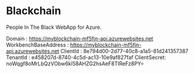 # Blackchain
People In The Black
WebApp for Azure.

Domain : https://myblockchain-mf5fjn-api.azurewebsites.net
WorkbenchBaseAddress : https://myblockchain-mf5fjn-api.azurewebsites.net
ClientId : 8e794d00-2d77-40c8-a1a5-81d241357387
TenantId : e458207d-8740-4c5d-ac13-10e9af827faf
ClientSecret: noWqgf8oMrLbQzVObw6kl58AHZG2hsAeF8TIReFz8PY=
